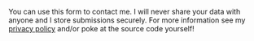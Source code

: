 You can use this form to contact me. I will never share your data with anyone and I store submissions securely. For more information see my [privacy policy](/privacy-and-terms) and/or poke at the source code yourself!